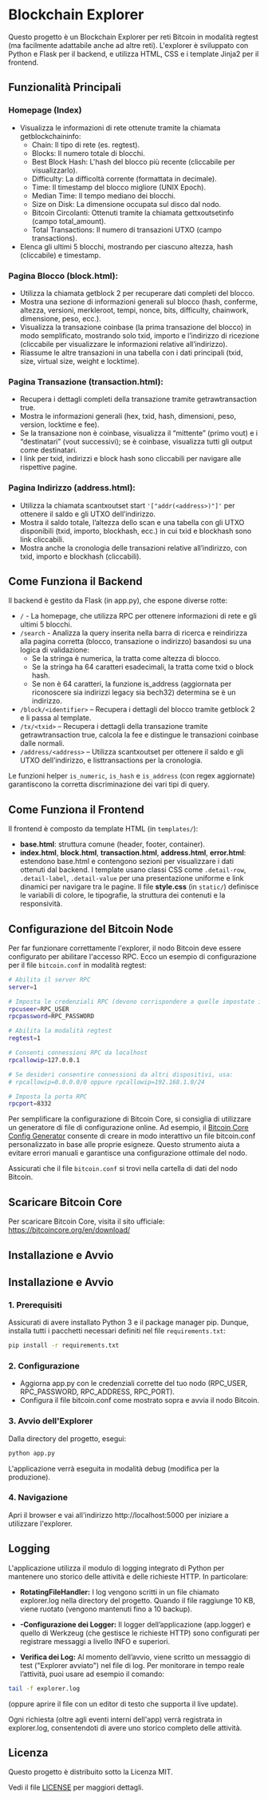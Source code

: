 # Blockchain Explorer
Questo progetto è un Blockchain Explorer per reti Bitcoin in modalità regtest (ma facilmente adattabile anche ad altre reti). L'explorer è sviluppato con Python e Flask per il backend, e utilizza HTML, CSS e i template Jinja2 per il frontend.

## Funzionalità Principali

### Homepage (Index)

- Visualizza le informazioni di rete ottenute tramite la chiamata getblockchaininfo:
    - Chain: Il tipo di rete (es. regtest).
    - Blocks: Il numero totale di blocchi.
    - Best Block Hash: L'hash del blocco più recente (cliccabile per visualizzarlo).
    - Difficulty: La difficoltà corrente (formattata in decimale).
    - Time: Il timestamp del blocco migliore (UNIX Epoch).
    - Median Time: Il tempo mediano dei blocchi.
    - Size on Disk: La dimensione occupata sul disco dal nodo.
    - Bitcoin Circolanti: Ottenuti tramite la chiamata gettxoutsetinfo (campo total_amount).
    - Total Transactions: Il numero di transazioni UTXO (campo transactions).
- Elenca gli ultimi 5 blocchi, mostrando per ciascuno altezza, hash (cliccabile) e timestamp.

### Pagina Blocco (block.html):

- Utilizza la chiamata getblock <hash> 2 per recuperare dati completi del blocco.
- Mostra una sezione di informazioni generali sul blocco (hash, conferme, altezza, versioni, merkleroot, tempi, nonce, bits, difficulty, chainwork, dimensione, peso, ecc.).
- Visualizza la transazione coinbase (la prima transazione del blocco) in modo semplificato, mostrando solo txid, importo e l’indirizzo di ricezione (cliccabile per visualizzare le informazioni relative all’indirizzo).
- Riassume le altre transazioni in una tabella con i dati principali (txid, size, virtual size, weight e locktime).

### Pagina Transazione (transaction.html):

- Recupera i dettagli completi della transazione tramite getrawtransaction <txid> true.
- Mostra le informazioni generali (hex, txid, hash, dimensioni, peso, version, locktime e fee).
- Se la transazione non è coinbase, visualizza il “mittente” (primo vout) e i “destinatari” (vout successivi); se è coinbase, visualizza tutti gli output come destinatari.
- I link per txid, indirizzi e block hash sono cliccabili per navigare alle rispettive pagine.

### Pagina Indirizzo (address.html):

- Utilizza la chiamata scantxoutset start ```'["addr(<address>)"]'``` per ottenere il saldo e gli UTXO dell’indirizzo.
- Mostra il saldo totale, l’altezza dello scan e una tabella con gli UTXO disponibili (txid, importo, blockhash, ecc.) in cui txid e blockhash sono link cliccabili.
- Mostra anche la cronologia delle transazioni relative all’indirizzo, con txid, importo e blockhash (cliccabili).

## Come Funziona il Backend
Il backend è gestito da Flask (in app.py), che espone diverse rotte:

- ```/``` - La homepage, che utilizza RPC per ottenere informazioni di rete e gli ultimi 5 blocchi.
- ```/search``` - Analizza la query inserita nella barra di ricerca e reindirizza alla pagina corretta (blocco, transazione o indirizzo) basandosi su una logica di validazione:
    - Se la stringa è numerica, la tratta come altezza di blocco.
    - Se la stringa ha 64 caratteri esadecimali, la tratta come txid o block hash.
    - Se non è 64 caratteri, la funzione is_address (aggiornata per riconoscere sia indirizzi legacy sia bech32) determina se è un indirizzo.
- ```/block/<identifier>``` – Recupera i dettagli del blocco tramite getblock <hash> 2 e li passa al template.
- ```/tx/<txid>``` – Recupera i dettagli della transazione tramite getrawtransaction <txid> true, calcola la fee e distingue le transazioni coinbase dalle normali.
- ```/address/<address>``` – Utilizza scantxoutset per ottenere il saldo e gli UTXO dell’indirizzo, e listtransactions per la cronologia.

Le funzioni helper ```is_numeric```, ```is_hash``` e ```is_address``` (con regex aggiornate) garantiscono la corretta discriminazione dei vari tipi di query.

## Come Funziona il Frontend
Il frontend è composto da template HTML (in ```templates/```):

- **base.html**: struttura comune (header, footer, container).
- **index.html**, **block.html**, **transaction.html**, **address.html**, **error.html**: estendono base.html e contengono sezioni per visualizzare i dati ottenuti dal backend.
I template usano classi CSS come ```.detail-row```, ```.detail-label```, ```.detail-value``` per una presentazione uniforme e link dinamici per navigare tra le pagine.
Il file **style.css** (in ```static/```) definisce le variabili di colore, le tipografie, la struttura dei contenuti e la responsività.

## Configurazione del Bitcoin Node

Per far funzionare correttamente l'explorer, il nodo Bitcoin deve essere configurato per abilitare l'accesso RPC. Ecco un esempio di configurazione per il file ```bitcoin.conf``` in modalità regtest:

```bash
# Abilita il server RPC
server=1

# Imposta le credenziali RPC (devono corrispondere a quelle impostate in app.py)
rpcuseer=RPC_USER
rpcpassword=RPC_PASSWORD

# Abilita la modalità regtest
regtest=1

# Consenti connessioni RPC da localhost
rpcallowip=127.0.0.1

# Se desideri consentire connessioni da altri dispositivi, usa:
# rpcallowip=0.0.0.0/0 oppure rpcallowip=192.168.1.0/24

# Imposta la porta RPC
rpcport=8332
```

Per semplificare la configurazione di Bitcoin Core, si consiglia di utilizzare un generatore di file di configurazione online. Ad esempio, il
[Bitcoin Core Config Generator](https://jlopp.github.io/bitcoin-core-config-generator/) consente di creare in modo interattivo un file 
bitcoin.conf personalizzato in base alle proprie esigneze. Questo strumento aiuta a evitare errori manuali e garantisce una configurazione ottimale del nodo.

Assicurati che il file ```bitcoin.conf``` si trovi nella cartella di dati del nodo Bitcoin.

## Scaricare Bitcoin Core

Per scaricare Bitcoin Core, visita il sito ufficiale: https://bitcoincore.org/en/download/

## Installazione e Avvio

## Installazione e Avvio
### 1. Prerequisiti
Assicurati di avere installato Python 3 e il package manager pip. Dunque, installa tutti i pacchetti necessari definiti nel file ```requirements.txt```:

```bash
pip install -r requirements.txt
```

### 2. Configurazione

- Aggiorna app.py con le credenziali corrette del tuo nodo (RPC_USER, RPC_PASSWORD, RPC_ADDRESS, RPC_PORT).
- Configura il file bitcoin.conf come mostrato sopra e avvia il nodo Bitcoin.

### 3. Avvio dell'Explorer
Dalla directory del progetto, esegui:

```bash
python app.py
```

L'applicazione verrà eseguita in modalità debug (modifica per la produzione).

### 4. Navigazione
Apri il browser e vai all'indirizzo http://localhost:5000 per iniziare a utilizzare l'explorer.

## Logging

L'applicazione utilizza il modulo di logging integrato di Python per mantenere uno storico delle attività e delle richieste HTTP. In particolare:

- **RotatingFileHandler:** I log vengono scritti in un file chiamato explorer.log nella directory del progetto. Quando il file raggiunge 10 KB, viene ruotato (vengono mantenuti fino a 10 backup).

- **-Configurazione dei Logger:** Il logger dell’applicazione (app.logger) e quello di Werkzeug (che gestisce le richieste HTTP) sono configurati per registrare messaggi a livello INFO e superiori.

- **Verifica dei Log:** Al momento dell’avvio, viene scritto un messaggio di test ("Explorer avviato") nel file di log. Per monitorare in tempo reale l’attività, puoi usare ad esempio il comando:

```bash
tail -f explorer.log
```

(oppure aprire il file con un editor di testo che supporta il live update).

Ogni richiesta (oltre agli eventi interni dell'app) verrà registrata in explorer.log, consentendoti di avere uno storico completo delle attività.

## Licenza
Questo progetto è distribuito sotto la Licenza MIT.

Vedi il file [LICENSE](LICENSE) per maggiori dettagli.